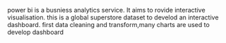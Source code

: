 power bi is a busniess analytics service.
It aims to rovide interactive visualisation.
this is a global superstore dataset to develod an interactive dashboard.
first data cleaning and transform,many charts are used to develop dashboard
